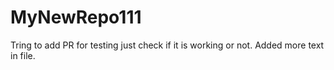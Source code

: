# MyNewRepo111
Tring to add PR for testing just check if it is working or not.
Added more text in file.
